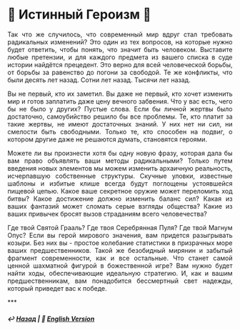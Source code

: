 # 🦸 Истинный Героизм 🦸
<p align="justify">Так что же случилось, что современный мир вдруг стал требовать радикальных изменений? Это один из тех вопросов, на которые нужно будет ответить, чтобы понять, что значит быть человеком. Выставите любые претензии, и для каждого предмета из вашего списка в суде истории найдётся прецедент. Это верно для всей человеческой борьбы, от борьбы за равенство до погони за свободой. Те же конфликты, что были десять лет назад. Сотни лет назад. Тысячи лет назад.</p>
  
<p align="justify">Вы не первый, кто их заметил. Вы даже не первый, кто хочет изменить мир и готов заплатить даже цену вечного забвения. Что у вас есть, чего бы не было у других? Пустые слова. Если бы личной жертвы было достаточно, самоубийство решило бы все проблемы. Те, кто платит за такие жертвы, не имеют достаточных знаний. У них нет ни сил, ни смелости быть свободными. Только те, кто способен на подвиг, о котором другие даже не решаются думать, становятся героями.</p>
  
<p align="justify">Можете ли вы произнести хотя бы одну новую фразу, которая дала бы вам право объявлять ваши методы радикальными? Только путем введения новых элементов мы можем изменить архаичную реальность, исчерпавшую собственные структуры. Скучные уловки, известные шаблоны и избитые клише всегда будут поглощены устоявшейся пищевой цепью. Какое ваше секретное оружие может переломить ход битвы? Какое достижение должно изменить баланс сил? Какая из ваших фантазий может сломать серые взгляды общества?  Какие из ваших привычек бросят вызов страданиям всего человечества?</p>

<p align="justify">Где твой Святой Грааль? Где твоя Серебрянная Пуля? Где твой Магнум Опус? Если вы герой мирового значения, вам придется разыгрывать козыри. Без них вы - простое колебание статистики в призрачных море ваших предшественников. Такой же безобидный мирянин и забытый фрагмент современности, как и все остальные. Что станет самой ценной шахматной фигурой в божественной игре? Вам нужно будет найти ходы, обеспечивающие идеальную стратегию. И, как и вашим предшественникам, вам понадобится бессмертный свет надежды, который приведет вас к победе.</p>
***

##### ↩️ [Назад](index-2.md) | 🗽 [English Version](true_heroism.md)

